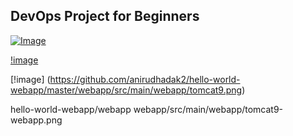 ## DevOps Project for Beginners   

[![Image](https://github.com/yankils/Simple-DevOps-Project/blob/master/Devops_course.PNG "DevOps Project - CI/CD with Jenkins Ansible Docker Kubernetes ")](https://www.udemy.com/course/valaxy-devops/?referralCode=8147A5CF4C8C7D9E253F)



[!image](https://github.com/anirudhadak2/hello-world-webapp/master/webapp/src/main/webapp/tomcat9-webapp.png)




 [!image] (https://github.com/anirudhadak2/hello-world-webapp/master/webapp/src/main/webapp/tomcat9.png)

hello-world-webapp/webapp
webapp/src/main/webapp/tomcat9-webapp.png
